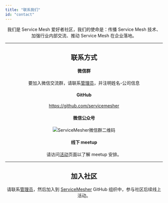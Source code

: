 ```yaml
---
title: "联系我们"
id: "contact"
---
```


<center>

我们是 Service Mesh 爱好者社区，我们的使命是：传播 Service Mesh 技术、加强行业内部交流、推动 Service Mesh 在企业落地。

---

## 联系方式

#### 微信群

要加入微信交流群，请联系[管理员](https://jimmysong.io/about)，并注明姓名-公司信息

#### GitHub

https://github.com/servicemesher

#### 微信公众号

![ServiceMesher微信群二维码](https://ws1.sinaimg.cn/large/00704eQkgy1fshv989hhqj309k09k0t6.jpg)

#### 线下 meetup

请访问[活动](/activity)页面以了解 meetup 安排。

---

## 加入社区

请联系[管理员](https://jimmysong.io/about)，然后加入到 [ServiceMesher](https://github.com/servicemesher) GitHub 组织中，参与社区后续线上活动。

</center>